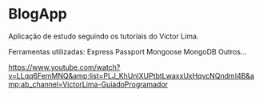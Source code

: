 # BlogApp

Aplicação de estudo seguindo os tutoriais do Victor Lima.  

Ferramentas utilizadas: Express Passport Mongoose MongoDB Outros...  

https://www.youtube.com/watch?v=LLqq6FemMNQ&amp;list=PLJ_KhUnlXUPtbtLwaxxUxHqvcNQndmI4B&amp;ab_channel=VictorLima-GuiadoProgramador
